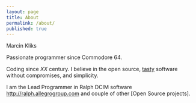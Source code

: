 ```yaml
---
layout: page
title: About
permalink: /about/
published: true
---
```


Marcin Kliks

Passionate programmer since Commodore 64.

Coding since *XX* century. I believe in the open source, [tasty](http://40hz.se/fatmanifesto/principles.html) software without compromises, and simplicity.

I am the Lead Programmer in Ralph DCIM software http://ralph.allegrogroup.com and couple of other [Open Source projects].


